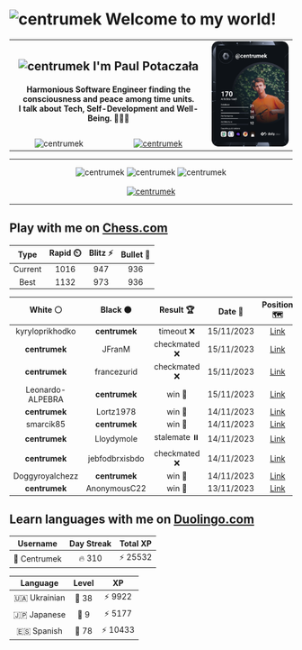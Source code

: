 <h1>
  <img
    src="https://emojis.slackmojis.com/emojis/images/1531849430/4246/blob-sunglasses.gif"
    width="30"
    alt="centrumek"
  />
  Welcome to my world!
</h1>

<table>
  <tbody>
    <tr>
      <td align="center" width="70%" colspan="2">
        <h2>
          <img
            src="https://raw.githubusercontent.com/MartinHeinz/MartinHeinz/master/wave.gif"
            width="30px"
            alt="centrumek"
          />
          I'm Paul Potaczała
        </h2>
        <h4>
          Harmonious Software Engineer finding the consciousness and peace among time units.
          <br/>
          I talk about Tech, Self-Development and Well-Being. 🌿🧘🚀
        </h4>
      </td>
      <td width="30%" rowspan="2">
        <a href="https://app.daily.dev/centrumek">
          <img
            src="./devcard.svg"
            alt="centrumek"
          />
        </a>
      </td>
    </tr>
    <tr align="center">
      <td>
        <img
          src="https://komarev.com/ghpvc/?username=centrumek&label=visitors&color=0e75b6&style=flat"
          alt="centrumek"
        >
      </td>
      <td>
        <a href="https://stackoverflow.com/users/14496012/centrumek">
          <img
            src="https://stackoverflow.com/users/flair/14496012.png?theme=dark"
            alt="centrumek"
          >
        </a>
      </td>
    </tr>
  </tbody>
</table>

---
<div align="center">
  <img 
    src="https://github-readme-stats.vercel.app/api?username=centrumek&show_icons=true&count_private=true&theme=dark&hide_border=true&hide=issues,contribs&bg_color=00000000"
    alt="centrumek"
  />
  <img
    src="https://github-readme-stats.vercel.app/api/top-langs/?username=centrumek&layout=compact&hide_border=true&theme=dark&bg_color=00000000&langs_count=6&exclude_repo=air-statistic-app"
    alt="centrumek"
  />
  <img 
    src="https://github-readme-streak-stats.herokuapp.com?user=centrumek&theme=dark&hide_border=true&background=FFFFFF00"
    alt="centrumek"
  />
  <br/>
  <br/>
  <a href="https://www.buymeacoffee.com/centrumek">
    <img
      src="https://cdn.buymeacoffee.com/buttons/v2/default-orange.png"
      height="50"
      width="210"
      alt="centrumek"
    />
  </a>
</div>

---

## Play with me on [Chess.com](https://www.chess.com/member/centrumek)

<div align="center">
<!--START_SECTION:chessStats-->
<!-- Automatically generated with https://github.com/Balastrong/chess-stats-action -->

| Type | Rapid ⏲️ | Blitz ⚡ | Bullet 🔫 |
|:---:|:---:|:---:|:---:|
| Current | 1016 | 947 | 936 |
| Best | 1132 | 973 | 936 |

| White ⚪ | Black ⚫ | Result 🏆 | Date 📅 | Position 🗺️ | Type 🕕 |
|:---:|:---:|:---:|:---:|:---:|:---:|
| kyryloprikhodko | **centrumek** | timeout ❌ | 15/11/2023 | <a href="http://www.ee.unb.ca/cgi-bin/tervo/fen.pl?select=5r2/7k/1R3P1P/p1P1K3/P2P4/8/5P2/3b4 b - -">Link</a> | Blitz |
| **centrumek** | JFranM | checkmated ❌ | 15/11/2023 | <a href="http://www.ee.unb.ca/cgi-bin/tervo/fen.pl?select=6k1/1Q3ppp/8/8/1P6/5PP1/4r1q1/5K2 w - -">Link</a> | Blitz |
| **centrumek** | francezurid | checkmated ❌ | 15/11/2023 | <a href="http://www.ee.unb.ca/cgi-bin/tervo/fen.pl?select=8/5pk1/4p1pp/4P1K1/6RP/6r1/4n3/8 w - -">Link</a> | Blitz |
| Leonardo-ALPEBRA | **centrumek** | win 🥇 | 15/11/2023 | <a href="http://www.ee.unb.ca/cgi-bin/tervo/fen.pl?select=r1k1b1Q1/p2Np2p/8/2N5/3PPB2/8/1P3PPP/4K2R w K -">Link</a> | Blitz |
| **centrumek** | Lortz1978 | win 🥇 | 14/11/2023 | <a href="http://www.ee.unb.ca/cgi-bin/tervo/fen.pl?select=4r3/p5kp/1pP3p1/1B1K1p1b/P2N1P1P/4P1R1/8/3r4 b - -">Link</a> | Blitz |
| smarcik85 | **centrumek** | win 🥇 | 14/11/2023 | <a href="http://www.ee.unb.ca/cgi-bin/tervo/fen.pl?select=5rk1/1p3pb1/4p1p1/P3P3/2pPKP2/3q1P2/8/8 w - -">Link</a> | Blitz |
| **centrumek** | Lloydymole | stalemate ⏸️ | 14/11/2023 | <a href="http://www.ee.unb.ca/cgi-bin/tervo/fen.pl?select=1k6/1P6/PK6/8/8/8/8/8 b - -">Link</a> | Rapid |
| **centrumek** | jebfodbrxisbdo | checkmated ❌ | 14/11/2023 | <a href="http://www.ee.unb.ca/cgi-bin/tervo/fen.pl?select=8/1k6/p3p3/Kp2P3/r7/2R3B1/8/3b4 w - -">Link</a> | Rapid |
| Doggyroyalchezz | **centrumek** | win 🥇 | 14/11/2023 | <a href="http://www.ee.unb.ca/cgi-bin/tervo/fen.pl?select=8/1p6/1r6/8/4K3/8/8/kq3Q2 w - -">Link</a> | Blitz |
| **centrumek** | AnonymousC22 | win 🥇 | 13/11/2023 | <a href="http://www.ee.unb.ca/cgi-bin/tervo/fen.pl?select=Q1R5/8/1K3kp1/8/2R4P/8/8/8 b - -">Link</a> | Blitz |

<!--END_SECTION:chessStats-->
</div>

## Learn languages with me on [Duolingo.com](https://www.duolingo.com/profile/Centrumek)

<div align="center">
<!--START_SECTION:duolingoStats-->
<!-- Automatically generated with https://github.com/centrumek/duolingo-readme-stats-->

| Username | Day Streak | Total XP |
|:---:|:---:|:---:|
| 👤 Centrumek | 🔥 310 | ⚡ 25532 |

| Language | Level | XP |
|:---:|:---:|:---:|
| 🇺🇦 Ukrainian | 👑 38 | ⚡ 9922 |
| 🇯🇵 Japanese | 👑 9 | ⚡ 5177 |
| 🇪🇸 Spanish | 👑 78 | ⚡ 10433 |

<!--END_SECTION:duolingoStats-->
</div>
<!--
**centrumek/centrumek** is a ✨ _special_ ✨ repository because its `README.md` (this file) appears on your GitHub profile.

Here are some ideas to get you started:

- 🔭 I’m currently working on ...
- 🌱 I’m currently learning ...
- 👯 I’m looking to collaborate on ...
- 🤔 I’m looking for help with ...
- 💬 Ask me about ...
- 📫 How to reach me: ...
- 😄 Pronouns: ...
- ⚡ Fun fact: ...
-->

